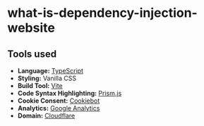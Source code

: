 # what-is-dependency-injection-website

## Tools used 
- **Language:** [TypeScript](https://www.typescriptlang.org/)
- **Styling:** Vanilla CSS
- **Build Tool:** [Vite](https://vitejs.dev/)
- **Code Syntax Highlighting:** [Prism.js](https://prismjs.com/)
- **Cookie Consent:** [Cookiebot](https://www.cookiebot.com/)
- **Analytics:** [Google Analytics](https://analytics.google.com/)
- **Domain:** [Cloudflare](https://www.cloudflare.com/)
